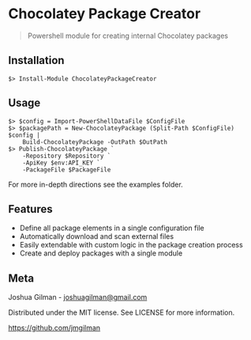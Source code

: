 # Chocolatey Package Creator
> Powershell module for creating internal Chocolatey packages

## Installation
```
$> Install-Module ChocolateyPackageCreator
```

## Usage
```
$> $config = Import-PowerShellDataFile $ConfigFile
$> $packagePath = New-ChocolateyPackage (Split-Path $ConfigFile) $config | 
    Build-ChocolateyPackage -OutPath $OutPath
$> Publish-ChocolateyPackage `
    -Repository $Repository `
    -ApiKey $env:API_KEY `
    -PackageFile $PackageFile
```

For more in-depth directions see the examples folder.

## Features

* Define all package elements in a single configuration file
* Automatically download and scan external files
* Easily extendable with custom logic in the package creation process
* Create and deploy packages with a single module

## Meta
Joshua Gilman - joshuagilman@gmail.com

Distributed under the MIT license. See LICENSE for more information.

https://github.com/jmgilman